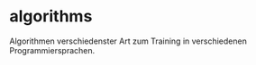 algorithms
==========

Algorithmen verschiedenster Art zum Training in verschiedenen Programmiersprachen.